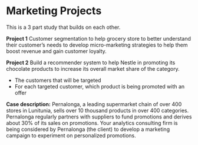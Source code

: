 # Marketing Projects
This is a 3 part study that builds on each other. 

**Project 1**
Customer segmentation to help grocery store to better understand their customer’s needs to develop micro-marketing strategies to help them boost revenue and gain customer loyalty.

**Project 2**
Build a recommender system to help Nestle in promoting its chocolate products to increase its overall market share of the category.
 - The customers that will be targeted
 - For each targeted customer, which product is being promoted with an offer

**Case description:** Pernalonga, a leading supermarket chain of over 400 stores in Lunitunia, sells over 10 thousand products in over 400 categories.  Pernalonga regularly partners with suppliers to fund promotions and derives about 30% of its sales on promotions. Your analytics consulting firm is being considered by Pernalonga (the client) to develop a marketing campaign to experiment on personalized promotions.  


